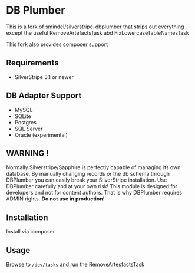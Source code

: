 # DB Plumber

This is a fork of smindel/silverstripe-dbplumber that strips out everything except the useful RemoveArtefactsTask abd FixLowercaseTableNamesTask

This fork also provides composer support

## Requirements
 * SilverStripe 3.1 or newer

## DB Adapter Support
 * MySQL
 * SQLite
 * Postgres
 * SQL Server
 * Oracle (experimental)

## WARNING !

Normally Silverstripe/Sapphire is perfectly capable of managing its own database. By manually changing records or the db schema through DBPlumber you can easily break your SilverStripe installation. Use DBPlumber carefully and at your own risk!
This module is designed for developers and not for content authors. That is why DBPlumber requires ADMIN rights.
**Do not use in production!**

## Installation

Install via composer

## Usage

Browse to `/dev/tasks` and run the RemoveArtesfactsTask